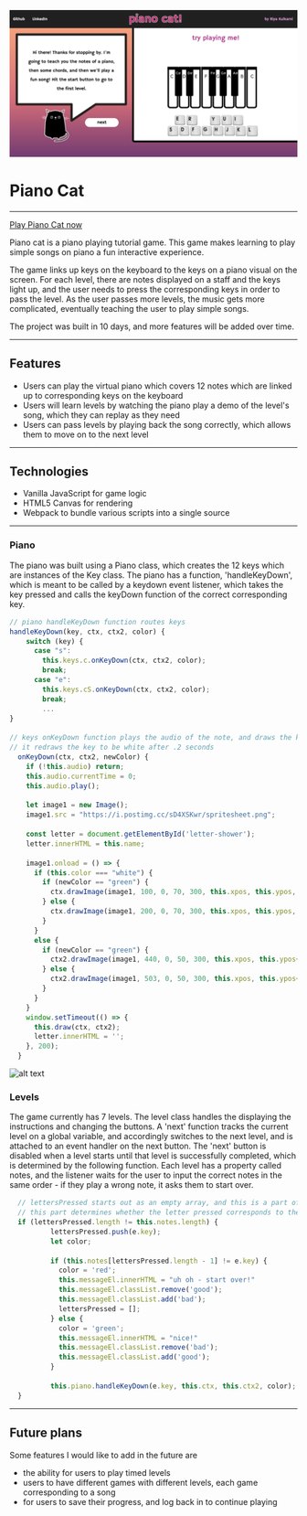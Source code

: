 ![alt text](https://github.com/amanpriya-k/piano-cat/blob/master/homepage.png)
# Piano Cat
---

[Play Piano Cat now](https://amanpriya-k.github.io/piano-cat/)

Piano cat is a piano playing tutorial game. This game makes learning to play simple songs on piano a fun interactive experience.

The game links up keys on the keyboard to the keys on a piano visual on the screen. For each level, there are notes displayed on a staff and the keys light up, and the user needs to press the corresponding keys in order to pass the level. As the user passes more levels, the music gets more complicated, eventually teaching the user to play simple songs.

The project was built in 10 days, and more features will be added over time.

---

## Features

- Users can play the virtual piano which covers 12 notes which are linked up to corresponding keys on the keyboard
- Users will learn levels by watching the piano play a demo of the level's song, which they can replay as they need
- Users can pass levels by playing back the song correctly, which allows them to move on to the next level

---

## Technologies

 - Vanilla JavaScript for game logic
 - HTML5 Canvas for rendering
 - Webpack to bundle various scripts into a single source

---


### Piano

The piano was built using a Piano class, which creates the 12 keys which are instances of the Key class. The piano has a function, 'handleKeyDown', which is meant to be called by a keydown event listener, which takes the key pressed and calls the keyDown function of the correct corresponding key. 

```javascript
// piano handleKeyDown function routes keys
handleKeyDown(key, ctx, ctx2, color) {
    switch (key) {
      case "s":
        this.keys.c.onKeyDown(ctx, ctx2, color);
        break;
      case "e":
        this.keys.cS.onKeyDown(ctx, ctx2, color);
        break;
        ...
}

// keys onKeyDown function plays the audio of the note, and draws the key in green or red whether it was 'correct'. 
// it redraws the key to be white after .2 seconds
  onKeyDown(ctx, ctx2, newColor) {
    if (!this.audio) return;
    this.audio.currentTime = 0;
    this.audio.play();

    let image1 = new Image();
    image1.src = "https://i.postimg.cc/sD4XSKwr/spritesheet.png";
    
    const letter = document.getElementById('letter-shower');
    letter.innerHTML = this.name;
    
    image1.onload = () => {
      if (this.color === "white") {
        if (newColor == "green") {
          ctx.drawImage(image1, 100, 0, 70, 300, this.xpos, this.ypos, 50, 200);
        } else {
          ctx.drawImage(image1, 200, 0, 70, 300, this.xpos, this.ypos, 50, 200);
        }
      }
      else {
        if (newColor == "green") {
          ctx2.drawImage(image1, 440, 0, 50, 300, this.xpos, this.ypos+2, 50, 140);
        } else {
          ctx2.drawImage(image1, 503, 0, 50, 300, this.xpos, this.ypos+2, 50, 140);
        }
      }
    }
    window.setTimeout(() => {
      this.draw(ctx, ctx2);
      letter.innerHTML = '';
    }, 200);
  }

```
![alt text](http://g.recordit.co/F6usz9Tdd4.gif)

### Levels

The game currently has 7 levels. The level class handles the displaying the instructions and changing the buttons. A 'next' function tracks the current level on a global variable, and accordingly switches to the next level, and is attached to an event handler on the next button. The 'next' button is disabled when a level starts until that level is successfully completed, which is determined by the following function. Each level has a property called notes, and the listener waits for the user to input the correct notes in the same order - if they play a wrong note, it asks them to start over.

``` javascript
  // lettersPressed starts out as an empty array, and this is a part of the function that is attached to the keydown event
  // this part determines whether the letter pressed corresponds to the note at the same length in 'this.notes' which holds the correct order
  if (lettersPressed.length != this.notes.length) {
          lettersPressed.push(e.key);
          let color;

          if (this.notes[lettersPressed.length - 1] != e.key) {
            color = 'red';
            this.messageEl.innerHTML = "uh oh - start over!"
            this.messageEl.classList.remove('good');
            this.messageEl.classList.add('bad');
            lettersPressed = [];
          } else {
            color = 'green';
            this.messageEl.innerHTML = "nice!"
            this.messageEl.classList.remove('bad');
            this.messageEl.classList.add('good');
          }

          this.piano.handleKeyDown(e.key, this.ctx, this.ctx2, color);
  }     
```
---

## Future plans

Some features I would like to add in the future are
  - the ability for users to play timed levels
  - users to have different games with different levels, each game corresponding to a song
  - for users to save their progress, and log back in to continue playing
